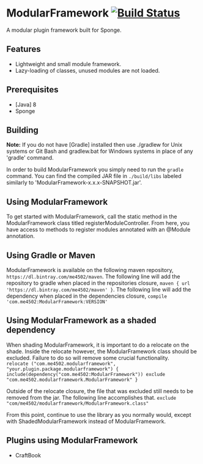 ModularFramework [![Build Status](https://travis-ci.org/me4502/ModularFramework.svg?branch=master)](https://travis-ci.org/me4502/ModularFramework)
=============
A modular plugin framework built for Sponge.
## Features
* Lightweight and small module framework.
* Lazy-loading of classes, unused modules are not loaded.

## Prerequisites
* [Java] 8
* Sponge

## Building
__Note:__ If you do not have [Gradle] installed then use ./gradlew for Unix systems or Git Bash and gradlew.bat for Windows systems in place of any 'gradle' command.

In order to build ModularFramework you simply need to run the `gradle` command. You can find the compiled JAR file in `./build/libs` labeled similarly to 'ModularFramework-x.x.x-SNAPSHOT.jar'.

## Using ModularFramework
To get started with ModularFramework, call the static method in the ModularFramework class titled registerModuleController. From here, you have access to methods to register modules annotated with an @Module annotation.

## Using Gradle or Maven
ModularFramework is available on the following maven repository, `https://dl.bintray.com/me4502/maven`.
The following line will add the repository to gradle when placed in the repositories closure, `maven { url 'https://dl.bintray.com/me4502/maven' }`.
The following line will add the dependency when placed in the dependencies closure, `compile 'com.me4502:ModularFramework:VERSION'`

## Using ModularFramework as a shaded dependency
When shading ModularFramework, it is important to do a relocate on the shade. Inside the relocate however, the ModularFramework class should be excluded. Failure to do so will remove some crucial functionality.
`   relocate ("com.me4502.modularframework", "your.plugin.package.modularframework") {
        include(dependency("com.me4502:ModularFramework"))
        exclude "com.me4502.modularframework.ModularFramework"
    }`
    
Outside of the relocate closure, the file that was excluded still needs to be removed from the jar. The following line accomplishes that.
`exclude "com/me4502/modularframework/ModularFramework.class"`

From this point, continue to use the library as you normally would, except with ShadedModularFramework instead of ModularFramework.

## Plugins using ModularFramework
* CraftBook
